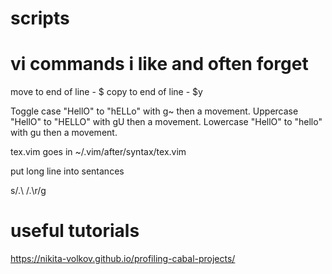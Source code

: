 # scripts

# vi commands i like and often forget

move to end of line - $
copy to end of line - $y

Toggle case "HellO" to "hELLo" with g~ then a movement.
Uppercase "HellO" to "HELLO" with gU then a movement.
Lowercase "HellO" to "hello" with gu then a movement.

tex.vim goes in ~/.vim/after/syntax/tex.vim 

put long line into sentances
   
   s/\.\ /\.\r/g


# useful tutorials

https://nikita-volkov.github.io/profiling-cabal-projects/
